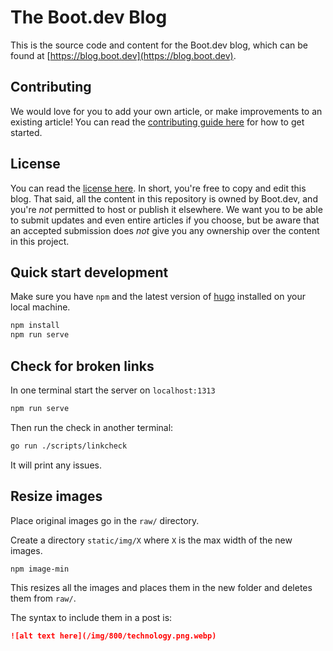 # The Boot.dev Blog

This is the source code and content for the Boot.dev blog, which can be found at [https://blog.boot.dev](https://blog.boot.dev).

## Contributing

We would love for you to add your own article, or make improvements to an existing article! You can read the [contributing guide here](/CONTRIBUTING.md) for how to get started.

## License

You can read the [license here](/LICENSE). In short, you're free to copy and edit this blog. That said, all the content in this repository is owned by Boot.dev, and you're _not_ permitted to host or publish it elsewhere. We want you to be able to submit updates and even entire articles if you choose, but be aware that an accepted submission does _not_ give you any ownership over the content in this project.

## Quick start development

Make sure you have `npm` and the latest version of [hugo](https://gohugo.io/getting-started/installing/) installed on your local machine.

```bash
npm install
npm run serve
```

## Check for broken links

In one terminal start the server on `localhost:1313`

```bash
npm run serve
```

Then run the check in another terminal:

```bash
go run ./scripts/linkcheck
```

It will print any issues.

## Resize images

Place original images go in the `raw/` directory.

Create a directory `static/img/X` where `X` is the max width of the new images.

```bash
npm image-min
```

This resizes all the images and places them in the new folder and deletes them from `raw/`.

The syntax to include them in a post is:

```md
![alt text here](/img/800/technology.png.webp)
```
